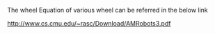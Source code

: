 The wheel Equation of various wheel can be referred in the below link 

http://www.cs.cmu.edu/~rasc/Download/AMRobots3.pdf
